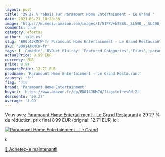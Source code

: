```yaml
---
layout: post
title: '29.27 % rabais sur Paramount Home Entertainment - Le Grand '
date: 2021-06-21 10:28:36
image: 'https://m.media-amazon.com/images/I/51PXV+b3EBS._SL500_._SL400_.jpg'
comments: true
category: ofertas
author: 'tole.es'
slug: 'B0014JKMCW-fr Paramount Home Entertainment - Le Grand Restaurant'
sku: 'B0014JKMCW-fr'
tags: [ 'Comédie','DVD et Blu-ray','Featured Categories','Films','paramount home entertainment', ]
actualPrice: 8.99 EUR
currency: EUR
price: 8.99
comparePrice: 12.71 EUR
prodname: 'Paramount Home Entertainment - Le Grand Restaurant'
country: 'fr'
flag: '🇫🇷'
brand: 'Paramount Home Entertainment'
buyurl: 'https://www.amazon.fr/dp/B0014JKMCW/?tag=tolees0d-21'
descuento: '29.27'
average: '8.99'
---
```


Vous avez [Paramount Home Entertainment - Le Grand Restaurant](https://www.amazon.fr/dp/B0014JKMCW/?tag=tolees0d-21)  à  29.27 % de réduction, prix final  8.99 EUR (original: 12.71 EUR) ici:

[![Paramount Home Entertainment - Le Grand ](https://m.media-amazon.com/images/I/51PXV+b3EBS._SL500_._SL400_.jpg)](https://www.amazon.fr/dp/B0014JKMCW/?tag=tolees0d-21)

ℹ️:


[🛒 Achetez-le maintenant!!](https://www.amazon.fr/dp/B0014JKMCW/?tag=tolees0d-21)
